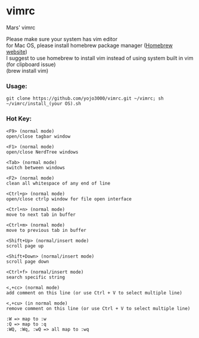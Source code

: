 # vimrc
Mars' vimrc

Please make sure your system has vim editor<br>
for Mac OS, please install homebrew package manager (<a href="http://brew.sh">Homebrew website</a>)<br>
I suggest to use homebrew to install vim instead of using system built in vim (for clipboard issue)<br>
(brew install vim)

### Usage:

```
git clone https://github.com/yojo3000/vimrc.git ~/vimrc; sh ~/vimrc/install_(your OS).sh
```


### Hot Key:
```
<F9> (normal mode)
open/close tagbar window
```

```
<F1> (normal mode)
open/close NerdTree windows
```

```
<Tab> (normal mode)
switch between windows
```

```
<F2> (normal mode)
clean all whitespace of any end of line
```

```
<Ctrl+p> (normal mode)
open/close ctrlp window for file open interface
```

```
<Ctrl+n> (normal mode)
move to next tab in buffer
```

```
<Ctrl+m> (normal mode)
move to previous tab in buffer
```

```
<Shift+Up> (normal/insert mode)
scroll page up
```

```
<Shift+Down> (normal/insert mode)
scroll page down
```

```
<Ctrl+f> (normal/insert mode)
search specific string
```

```
<,+cc> (normal mode)
add comment on this line (or use Ctrl + V to select multiple line) 
```

```
<,+cu> (in normal mode)
remove comment on this line (or use Ctrl + V to select multiple line) 
```

```
:W => map to :w
:Q => map to :q
:WQ, :Wq, :wQ => all map to :wq
```
